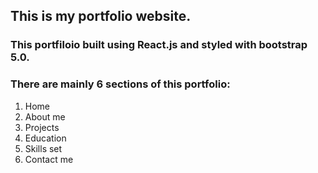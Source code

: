 ## This is my portfolio website.
### This portfiloio built using React.js and styled with bootstrap 5.0.
### There are mainly 6 sections of this portfolio:
1. Home
2. About me
3. Projects
4. Education
5. Skills set
6. Contact me 
